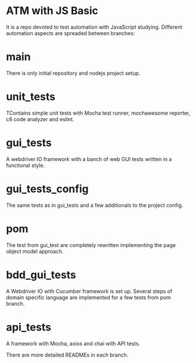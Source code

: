 # ATM with JS Basic
It is a repo devoted to test automation with JavaScript studying.
Different automation aspects are spreaded between branches:


# main
There is only initial repository and nodejs project setup.

# unit_tests
TContains simple unit tests with Mocha test runner, mochawesome reporter, c8 code analyzer and eslint.

# gui_tests
A webdriver IO framework with a banch of web GUI tests written in a functional style.

# gui_tests_config
The same tests as in gui_tests and a few additionals to the project config.

# pom
The test from gui_test are completely rewritten implementing the page object model approach.

# bdd_gui_tests
A Webdriver IO with Cucumber framework is set up. Several steps of domain specific language are implemented for a few tests from pom branch.

# api_tests
A framework with Mocha, axios and chai with API tests.

There are more detailed READMEs in each branch.